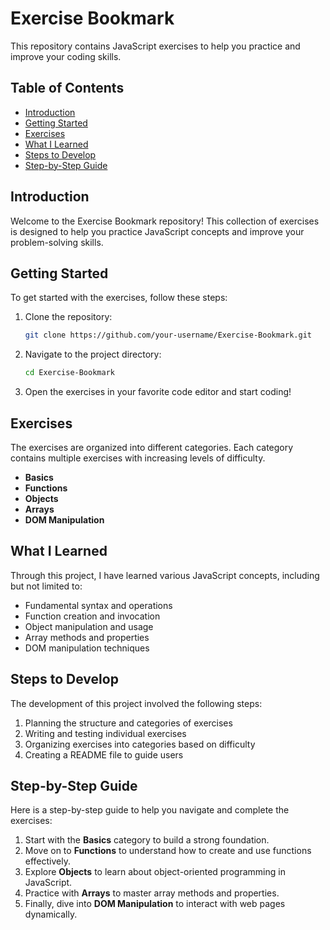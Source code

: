 # Exercise Bookmark

This repository contains JavaScript exercises to help you practice and improve your coding skills.

## Table of Contents

- [Introduction](#introduction)
- [Getting Started](#getting-started)
- [Exercises](#exercises)
- [What I Learned](#what-i-learned)
- [Steps to Develop](#steps-to-develop)
- [Step-by-Step Guide](#step-by-step-guide)

## Introduction

Welcome to the Exercise Bookmark repository! This collection of exercises is designed to help you practice JavaScript concepts and improve your problem-solving skills.

## Getting Started

To get started with the exercises, follow these steps:

1. Clone the repository:
    ```bash
    git clone https://github.com/your-username/Exercise-Bookmark.git
    ```
2. Navigate to the project directory:
    ```bash
    cd Exercise-Bookmark
    ```
3. Open the exercises in your favorite code editor and start coding!

## Exercises

The exercises are organized into different categories. Each category contains multiple exercises with increasing levels of difficulty. 

- **Basics**
- **Functions**
- **Objects**
- **Arrays**
- **DOM Manipulation**

## What I Learned

Through this project, I have learned various JavaScript concepts, including but not limited to:

- Fundamental syntax and operations
- Function creation and invocation
- Object manipulation and usage
- Array methods and properties
- DOM manipulation techniques

## Steps to Develop

The development of this project involved the following steps:

1. Planning the structure and categories of exercises
2. Writing and testing individual exercises
3. Organizing exercises into categories based on difficulty
4. Creating a README file to guide users

## Step-by-Step Guide

Here is a step-by-step guide to help you navigate and complete the exercises:

1. Start with the **Basics** category to build a strong foundation.
2. Move on to **Functions** to understand how to create and use functions effectively.
3. Explore **Objects** to learn about object-oriented programming in JavaScript.
4. Practice with **Arrays** to master array methods and properties.
5. Finally, dive into **DOM Manipulation** to interact with web pages dynamically.